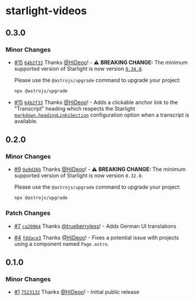 # starlight-videos

## 0.3.0

### Minor Changes

- [#15](https://github.com/HiDeoo/starlight-videos/pull/15) [`64b2f33`](https://github.com/HiDeoo/starlight-videos/commit/64b2f33e5e51d89499f113eb439024d242419c04) Thanks [@HiDeoo](https://github.com/HiDeoo)! - ⚠️ **BREAKING CHANGE:** The minimum supported version of Starlight is now version [`0.34.0`](https://github.com/withastro/starlight/releases/tag/%40astrojs%2Fstarlight%400.34.0).

  Please use the `@astrojs/upgrade` command to upgrade your project:

  ```sh
  npx @astrojs/upgrade
  ```

- [#15](https://github.com/HiDeoo/starlight-videos/pull/15) [`64b2f33`](https://github.com/HiDeoo/starlight-videos/commit/64b2f33e5e51d89499f113eb439024d242419c04) Thanks [@HiDeoo](https://github.com/HiDeoo)! - Adds a clickable anchor link to the "Transcript" heading which respects the Starlight [`markdown.headingLinksSection`](https://starlight.astro.build/reference/configuration/#headinglinks) configuration option when a transcript is available.

## 0.2.0

### Minor Changes

- [#9](https://github.com/HiDeoo/starlight-videos/pull/9) [`9a9d26b`](https://github.com/HiDeoo/starlight-videos/commit/9a9d26b334798116ce5f0bb6cea02059b8b6beda) Thanks [@HiDeoo](https://github.com/HiDeoo)! - ⚠️ **BREAKING CHANGE:** The minimum supported version of Starlight is now version `0.32.0`.

  Please use the `@astrojs/upgrade` command to upgrade your project:

  ```sh
  npx @astrojs/upgrade
  ```

### Patch Changes

- [#7](https://github.com/HiDeoo/starlight-videos/pull/7) [`ca20964`](https://github.com/HiDeoo/starlight-videos/commit/ca20964b968bc7d66d42eb8836d96665d7032e3c) Thanks [@trueberryless](https://github.com/trueberryless)! - Adds German UI translations

- [#4](https://github.com/HiDeoo/starlight-videos/pull/4) [`fddace3`](https://github.com/HiDeoo/starlight-videos/commit/fddace3a9bcd6cef7e331ffdcb8bbd3e33d99dde) Thanks [@HiDeoo](https://github.com/HiDeoo)! - Fixes a potential issue with projects using a component named `Page.astro`.

## 0.1.0

### Minor Changes

- [#1](https://github.com/HiDeoo/starlight-videos/pull/1) [`7523132`](https://github.com/HiDeoo/starlight-videos/commit/75231329f7bf1d961f7bf5d08d00591a356f6ba9) Thanks [@HiDeoo](https://github.com/HiDeoo)! - Initial public release
